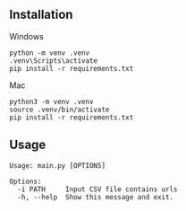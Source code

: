 ##  Installation
Windows
```
python -m venv .venv
.venv\Scripts\activate
pip install -r requirements.txt
```
Mac
```
python3 -m venv .venv
source .venv/bin/activate
pip install -r requirements.txt
```

##  Usage

```env
Usage: main.py [OPTIONS]

Options:
  -i PATH     Input CSV file contains urls
  -h, --help  Show this message and exit.
```
